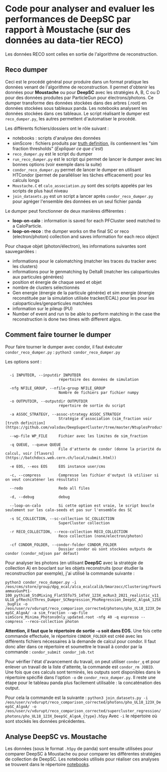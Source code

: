 # Code pour analyser and evaluer les performances de DeepSC par rapport à Moustache (sur des données au data-tier RECO)
Les données RECO sont celles en sortie de l'algorithme de reconstruction.

## Reco dumper
Ceci est le procédé général pour produire dans un format pratique les données venant de l'algorithme de reconstruction. Il permet d'obtenir les données pour **Moustache** ou pour **DeepSC** avec les stratégies A, B, C ou D pour des données produites par ParticleGun pour électrons/photons. Ce dumper transforme des données stockées dans des arbres (.root) en données stockées sous tableaux panda. Les notebooks analysent les données stockées dans ces tableaux. Le script réalisant le dumper est `reco_dumper.py`, les autres permettent d'automatiser le procédé.

Les différents fichiers/dossiers ont le rôle suivant :
- notebooks : scripts d'analyse des données
- simScore : fichiers produits par [truth definition](https://github.com/valsdav/DeepSuperCluster/tree/master/NtuplesProduction/input_dataset_truth), ils contiennent les "sim fraction thresholds" (*Expliquer ce que c'est*)
- `reco_dumper.py` est le script du dumper
- `run_reco_dumper.py` est le script qui permet de lancer le dumper avec les bonnes options (voir exemple dans la suite)
- `condor_reco_dumper.py` permet de lancer le dumper en utilisant HTCondor (permet de paralléliser les tâches efficacement) pour les calculs longs
- `Moustache.C` et `calo_association.py` sont des scripts appelés par les scripts de plus haut niveau
- `join_datasets.py` est un script a lancer après `condor_reco_dumper.py` pour agréger l'ensemble des données en un seul fichier panda

Le dumper peut fonctionner de deux manières différentes :
- **loop-on-calo** :  information is saved for each PFCluster seed matched to a CaloParticle.
- **loop-on-reco** : the dumper works on the final SC or reco (electron/photon) collection and saves information for each reco object

Pour chaque objet (photon/électron), les informations suivantes sont sauvegardées :
- informations pour le calomatching (matcher les traces du tracker avec les clusters)
- informations pour le genmatching by DeltaR (matcher les caloparticules aux particules générées)
- position et énergie de chaque seed et objet
- nombre de clusters sélectionnés
- Gen energie (énergie de la particule générée) et sim energie (énergie reconstituée par la simulation utilisée tracker/ECAL) pour les pour les caloparticules/genparticules matchées
- information sur le pileup (PU)
- Number of event and run to be able to perform matching in the case the reconstruction is done two times with different algos.

## Comment faire tourner le dumper
Pour faire tourner le dumper avec condor, il faut éxécuter `condor_reco_dumper.py` :
`python3 condor_reco_dumper.py` 

Les options sont :
```  -h, --help            pour afficher les options

  -i INPUTDIR, --inputdir INPUTDIR
                        répertoire des données de simulation
                        
  -nfg NFILE_GROUP, --nfile-group NFILE_GROUP
                        Nombre de fichiers par fichier numpy
                        
  -o OUTPUTDIR, --outputdir OUTPUTDIR
                        répertoire de sortie du script
                        
  -a ASSOC_STRATEGY, --assoc-strategy ASSOC_STRATEGY
                        Stratégie d'association (sim_fraction voir [truth definition](https://github.com/valsdav/DeepSuperCluster/tree/master/NtuplesProduction/input_dataset_truth))
                        
  --wp-file WP_FILE     Fichier avec les limites de sim_fraction
  
  -q QUEUE, --queue QUEUE
                        File d'attente de condor (donne la priorité du calcul, voir [flavors](https://batchdocs.web.cern.ch/local/submit.html))
                        
  -e EOS, --eos EOS     EOS instance user/cms
  
  -c, --compress        Compresse les fichier d'output (à utiliser si on veut concaténer les résultats)
  
  --redo                Redo all files
  
  -d, --debug           debug
  
  --loop-on-calo        Si cette option est vraie, le script boucle seulement sur les calo-seeds et pas sur l'ensemble des SC
  
  -s SC_COLLECTION, --sc-collection SC_COLLECTION
                        SuperCluster collection
                        
  -r RECO_COLLECTION, --reco-collection RECO_COLLECTION
                        Reco collection (none/electron/photon)
                        
  -cf CONDOR_FOLDER, --condor-folder CONDOR_FOLDER
                        Dossier condor où sont stockées outputs de condor (condor_ndjson par défaut)
```


Pour analyser les photons (en utilisant **DeepSC** avec la stratégie de collection A) en bouclant sur les objets reconstruits (pour étudier la reconstruction par exemple), j'ai utilisé la commande suivante :

``` python3 condor_reco_dumper.py -i /eos/cms/store/group/dpg_ecal/alca_ecalcalib/bmarzocc/Clustering/FourGammasGunPt1-100_pythia8_StdMixing_Flat55To75_14TeV_123X_mcRun3_2021_realistic_v11_UL18_pfRechitThres_Dumper_SCRegression_PhoRegression_DeepSC_AlgoA_125X_bugFix -o /eos/user/v/vdurupt/reco_comparison_corrected/photons/pho_UL18_123X_DeepSC_AlgoA/ -a sim_fraction --wp-file simScore_Minima_PhotonsOnly_updated.root -nfg 40 -q espresso --compress --reco-collection photon ```

**Attention, il faut que le répertoire de sortie `-o` soit dans EOS.**
Une fois cette commande effectuée, le répertoire `CONDOR_FOLDER` est créé avec les différents fichiers nécessaires à la demande de calcul pour condor. Il faut donc aller dans ce répertoire et soumettre le travail à condor par la commande : `condor_submit condor_job.txt`

Pour vérifier l'état d'avancement du travail, on peut utiliser `condor_q` et pour enlever un travail de la liste d'attente, la commande est `condor_rm JOBID`.
Une fois que ces calculs sont terminés, les outputs sont disponibles dans le répertoire spécifié dans l'option `-o` de `condor_reco_dumper.py`. Il reste une étape pour le tableau panda plus facilement utilisable : la concaténation des output.

Pour cela la commande est la suivante :
`python3 join_datasets.py -i /eos/user/v/vdurupt/reco_comparison_corrected/photons/pho_UL18_123X_DeepSC_AlgoA/ -o /eos/user/v/vdurupt/reco_comparison_corrected/supercluster_regression/photons/pho_UL18_123X_DeepSC_AlgoA_{type}.h5py`
Avec `-i` le répertoire où sont stockés les données précédentes.

## Analyse DeepSC vs. Moustache
Les données (sous le format `.h5py` de panda) sont ensuite utilisées pour comparer DeepSC à Moustache ou pour comparer les différentes stratégies de collection de DeepSC. Les notebooks utilisés pour réaliser ces analyses se trouvent dans le répertoire [notebooks](https://github.com/vdurupt/Fit_Resolution/notebooks).
